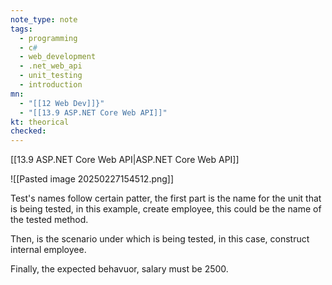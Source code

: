 ```yaml
---
note_type: note
tags:
  - programming
  - c#
  - web_development
  - .net_web_api
  - unit_testing
  - introduction
mn:
  - "[[12 Web Dev]]}"
  - "[[13.9 ASP.NET Core Web API]]"
kt: theorical
checked:
---
```

[[13.9 ASP.NET Core Web API|ASP.NET Core Web API]]

![[Pasted image 20250227154512.png]]

Test's names follow certain patter, the first part is the name for the unit that is being tested, in this example, create employee, this could be the name of the tested method.

Then, is the scenario under which is being tested, in this case, construct internal employee. 

Finally, the expected behavuor, salary must be 2500. 

